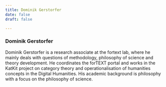 ```yaml
---
title: Dominik Gerstorfer
date: false
draft: false

---
```


### Dominik Gerstorfer
Dominik Gerstorfer is a research associate at the fortext lab, where he mainly deals with questions of methodology, philosophy of science and theory development. He coordinates the forTEXT portal and works in the KatKit project on category theory and operationalisation of humanities concepts in the Digital Humanities. His academic background is philosophy with a focus on the philosophy of science.
